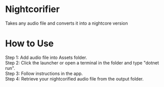 # Nightcorifier
Takes any audio file and converts it into a nightcore version

# How to Use

Step 1: Add audio file into Assets folder.<br />
Step 2: Click the launcher or open a terminal in the folder and type "dotnet run".<br />
Step 3: Follow instructions in the app.<br />
Step 4: Retrieve your nightcorified audio file from the output folder.
